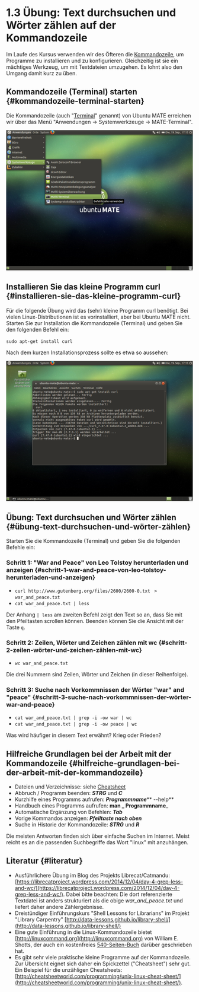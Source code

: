 # 1.3 Übung: Text durchsuchen und Wörter zählen auf der Kommandozeile

Im Laufe des Kursus verwenden wir des Öfteren die [Kommandozeile](https://de.wikipedia.org/wiki/Kommandozeile), um Programme zu installieren und zu konfigurieren. Gleichzeitig ist sie ein mächtiges Werkzeug, um mit Textdateien umzugehen. Es lohnt also den Umgang damit kurz zu üben.

## Kommandozeile \(Terminal\) starten {#kommandozeile-terminal-starten}

Die Kommandozeile \(auch "[Terminal](https://wiki.ubuntuusers.de/Terminal/)" genannt\) von Ubuntu MATE erreichen wir über das Menü "Anwendungen -&gt; Systemwerkzeuge -&gt; MATE-Terminal".

![](/images/mate-terminal.png)

## Installieren Sie das kleine Programm curl {#installieren-sie-das-kleine-programm-curl}

Für die folgende Übung wird das \(sehr\) kleine Programm curl benötigt. Bei vielen Linux-Distributionen ist es vorinstalliert, aber bei Ubuntu MATE nicht. Starten Sie zur Installation die Kommandozeile \(Terminal\) und geben Sie den folgenden Befehl ein:

`sudo apt-get install curl`

Nach dem kurzen Installationsprozess sollte es etwa so aussehen:

![](/images/curl-installieren.png)

## Übung: Text durchsuchen und Wörter zählen {#übung-text-durchsuchen-und-wörter-zählen}

Starten Sie die Kommandozeile \(Terminal\) und geben Sie die folgenden Befehle ein:

### Schritt 1: "War and Peace" von Leo Tolstoy herunterladen und anzeigen {#schritt-1-war-and-peace-von-leo-tolstoy-herunterladen-und-anzeigen}

* `curl http://www.gutenberg.org/files/2600/2600-0.txt `
  `>`
  ` war_and_peace.txt`
* `cat war_and_peace.txt | less`

Der Anhang `| less` am zweiten Befehl zeigt den Text so an, dass Sie mit den Pfeiltasten scrollen können. Beenden können Sie die Ansicht mit der Taste `q`.

### Schritt 2: Zeilen, Wörter und Zeichen zählen mit wc {#schritt-2-zeilen-wörter-und-zeichen-zählen-mit-wc}

* `wc war_and_peace.txt`

Die drei Nummern sind Zeilen, Wörter und Zeichen \(in dieser Reihenfolge\).

### Schritt 3: Suche nach Vorkommnissen der Wörter "war" and "peace" {#schritt-3-suche-nach-vorkommnissen-der-wörter-war-and-peace}

* `cat war_and_peace.txt | grep -i -ow war | wc`
* `cat war_and_peace.txt | grep -i -ow peace | wc`

Was wird häufiger in diesem Text erwähnt? Krieg oder Frieden?

## Hilfreiche Grundlagen bei der Arbeit mit der Kommandozeile {#hilfreiche-grundlagen-bei-der-arbeit-mit-der-kommandozeile}

* Dateien und Verzeichnisse: siehe [Cheatsheet](http://cheatsheetworld.com/programming/unix-linux-cheat-sheet/)
* Abbruch / Programm beenden: _**STRG**_ und _**C**_
* Kurzhilfe eines Programms aufrufen: _**Programmname**_** --help**
* Handbuch eines Programms aufrufen: **man **_** Programmname**_
* Automatische Ergänzung von Befehlen: _**Tab**_
* Vorige Kommandos anzeigen: _**Pfeiltaste nach oben**_
* Suche in Historie der Kommandozeile: _**STRG**_ und _**R**_

Die meisten Antworten finden sich über einfache Suchen im Internet. Meist reicht es an die passenden Suchbegriffe das Wort "linux" mit anzuhängen.

## Literatur {#literatur}

* Ausführlichere Übung im Blog des Projekts Librecat/Catmandu: [https://librecatproject.wordpress.com/2014/12/04/day-4-grep-less-and-wc/](https://librecatproject.wordpress.com/2014/12/04/day-4-grep-less-and-wc/). Dabei bitte beachten: Die dort referenzierte Textdatei ist anders strukturiert als die obige _war\_and\_peace.txt_ und liefert daher andere Zählergebnisse.
* Dreistündiger Einführungskurs "Shell Lessons for Librarians" im Projekt "Library Carpentry" 
  [http://data-lessons.github.io/library-shell/](http://data-lessons.github.io/library-shell/)
* Eine gute Einführung in die Linux-Kommandozeile bietet [http://linuxcommand.org](http://linuxcommand.org) von William E. Shotts, der auch ein kostenfreies [540-Seiten-Buch](http://linuxcommand.org/tlcl.php) darüber geschrieben hat.
* Es gibt sehr viele praktische kleine Programme auf der Kommandozeile. Zur Übersicht eignet sich daher ein Spickzettel \("Cheatsheet"\) sehr gut. Ein Beispiel für die unzähligen Cheatsheets: 
  [http://cheatsheetworld.com/programming/unix-linux-cheat-sheet/](http://cheatsheetworld.com/programming/unix-linux-cheat-sheet/).



